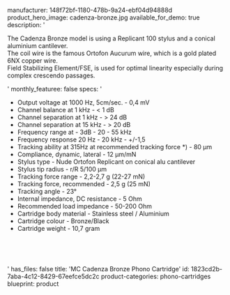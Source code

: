 manufacturer: 148f72bf-1180-478b-9a24-ebf04d94888d
product_hero_image: cadenza-bronze.jpg
available_for_demo: true
description: '<p>The Cadenza Bronze model is using a Replicant 100 stylus and a conical aluminium cantilever.<br>The coil wire is the famous Ortofon Aucurum wire, which is a gold plated 6NX copper wire.<br>Field Stabilizing Element/FSE, is used for optimal linearity especially during complex crescendo passages.</p>'
monthly_featuree: false
specs: '<ul><li>Output voltage at 1000 Hz, 5cm/sec. - 0,4 mV<br></li><li>Channel balance at 1 kHz - &lt; 1 dB<br></li><li>Channel separation at 1 kHz - &gt; 24 dB<br></li><li>Channel separation at 15 kHz - &gt; 20 dB<br></li><li>Frequency range at - 3dB - 20 - 55 kHz<br></li><li>Frequency response 20 Hz - 20 kHz - +/-1,5<br></li><li>Tracking ability at 315Hz at recommended tracking force *) - 80 µm<br></li><li>Compliance, dynamic, lateral - 12 µm/mN<br></li><li>Stylus type - Nude Ortofon Replicant on conical alu cantilever<br></li><li>Stylus tip radius - r/R 5/100 µm<br></li><li>Tracking force range - 2,2-2,7 g (22-27 mN)<br></li><li>Tracking force, recommended - 2,5 g (25 mN)<br></li><li>Tracking angle - 23°<br></li><li>Internal impedance, DC resistance - 5 Ohm<br></li><li>Recommended load impedance - 50-200 Ohm<br></li><li>Cartridge body material - Stainless steel / Aluminium<br></li><li>Cartridge colour - Bronze/Black<br></li><li>Cartridge weight - 10,7 gram<br></li></ul><p><br></p><p><br></p>'
has_files: false
title: 'MC Cadenza Bronze Phono Cartridge'
id: 1823cd2b-7aba-4c12-8429-67eefce5dc2c
product-categories: phono-cartridges
blueprint: product
